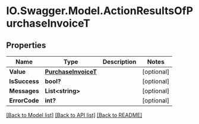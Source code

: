 # IO.Swagger.Model.ActionResultsOfPurchaseInvoiceT
## Properties

Name | Type | Description | Notes
------------ | ------------- | ------------- | -------------
**Value** | [**PurchaseInvoiceT**](PurchaseInvoiceT.md) |  | [optional] 
**IsSuccess** | **bool?** |  | [optional] 
**Messages** | **List&lt;string&gt;** |  | [optional] 
**ErrorCode** | **int?** |  | [optional] 

[[Back to Model list]](../README.md#documentation-for-models) [[Back to API list]](../README.md#documentation-for-api-endpoints) [[Back to README]](../README.md)

